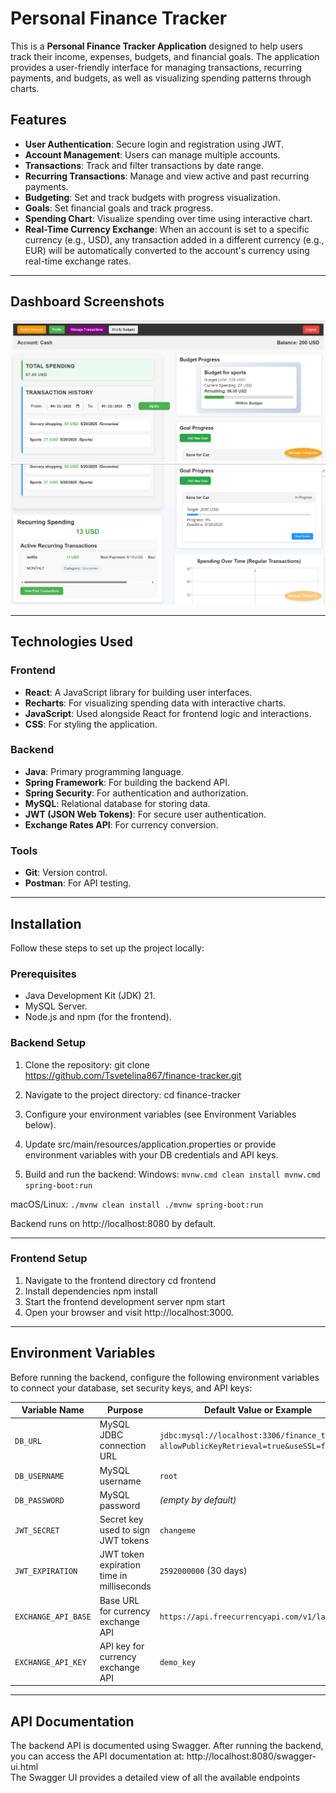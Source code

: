 # Personal Finance Tracker
This is a **Personal Finance Tracker Application** designed to help users track their income, expenses, budgets, and financial goals. The application provides a user-friendly interface for managing transactions, recurring payments, and budgets, as well as visualizing spending patterns through charts.


## Features
- **User Authentication**: Secure login and registration using JWT.
- **Account Management**: Users can manage multiple accounts.
- **Transactions**: Track and filter transactions by date range.
- **Recurring Transactions**: Manage and view active and past recurring payments.
- **Budgeting**: Set and track budgets with progress visualization.
- **Goals**: Set financial goals and track progress.
- **Spending Chart**: Visualize spending over time using interactive chart.
- **Real-Time Currency Exchange**: When an account is set to a specific currency (e.g., USD), any transaction added in a different currency (e.g., EUR) will be automatically converted to the account's currency using real-time exchange rates.


---
## Dashboard Screenshots

![Dashboard Screenshot 1](./assets/screenshot1.png)
![Dashboard Screenshot 2](./assets/screenshot2.png)

---


## Technologies Used
### Frontend
- **React**: A JavaScript library for building user interfaces.
- **Recharts**: For visualizing spending data with interactive charts.
- **JavaScript**: Used alongside React for frontend logic and interactions.
- **CSS**: For styling the application.

### Backend
- **Java**: Primary programming language.
- **Spring Framework**: For building the backend API.
- **Spring Security**: For authentication and authorization.
- **MySQL**: Relational database for storing data.
- **JWT (JSON Web Tokens)**: For secure user authentication.
- **Exchange Rates API**: For currency conversion.

### Tools
- **Git**: Version control.
- **Postman**: For API testing.


---


## Installation
Follow these steps to set up the project locally:

### Prerequisites
- Java Development Kit (JDK) 21.
- MySQL Server.
- Node.js and npm (for the frontend).

### Backend Setup
1. Clone the repository:
   git clone https://github.com/Tsvetelina867/finance-tracker.git
2. Navigate to the project directory:
   cd finance-tracker
3. Configure your environment variables (see Environment Variables below).
4. Update src/main/resources/application.properties or provide environment variables with your DB credentials and API keys.

5. Build and run the backend:
Windows:
``mvnw.cmd clean install
mvnw.cmd spring-boot:run``

macOS/Linux:
``./mvnw clean install
./mvnw spring-boot:run``

Backend runs on http://localhost:8080 by default.

---


### Frontend Setup
1. Navigate to the frontend directory
cd frontend
2. Install dependencies
npm install
3. Start the frontend development server
npm start
4. Open your browser and visit http://localhost:3000.


----
## Environment Variables

Before running the backend, configure the following environment variables to connect your database, set security keys, and API keys:

| Variable Name      | Purpose                                 | Default Value or Example                                                                                 |
|--------------------|-----------------------------------------|----------------------------------------------------------------------------------------------------------|
| `DB_URL`           | MySQL JDBC connection URL                | `jdbc:mysql://localhost:3306/finance_tracker?allowPublicKeyRetrieval=true&useSSL=false`                   |
| `DB_USERNAME`      | MySQL username                          | `root`                                                                                                   |
| `DB_PASSWORD`      | MySQL password                          | *(empty by default)*                                                                                      |
| `JWT_SECRET`       | Secret key used to sign JWT tokens      | `changeme`                                                                                               |
| `JWT_EXPIRATION`   | JWT token expiration time in milliseconds | `2592000000` (30 days)                                                                                   |
| `EXCHANGE_API_BASE`| Base URL for currency exchange API      | `https://api.freecurrencyapi.com/v1/latest`                                                              |
| `EXCHANGE_API_KEY` | API key for currency exchange API       | `demo_key`                                                                                               |


----

## API Documentation
The backend API is documented using Swagger. After running the backend, you can access the API documentation at: http://localhost:8080/swagger-ui.html  
The Swagger UI provides a detailed view of all the available endpoints 
